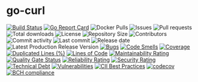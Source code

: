 # go-curl

[![Build Status](https://travis-ci.org/030/go-curl.svg?branch=master)](https://travis-ci.org/030/go-curl)
[![Go Report Card](https://goreportcard.com/badge/github.com/030/go-curl)](https://goreportcard.com/report/github.com/030/go-curl)
![Docker Pulls](https://img.shields.io/docker/pulls/utrecht/go-curl.svg)
![Issues](https://img.shields.io/github/issues-raw/030/go-curl.svg)
![Pull requests](https://img.shields.io/github/issues-pr-raw/030/go-curl.svg)
![Total downloads](https://img.shields.io/github/downloads/030/go-curl/total.svg)
![License](https://img.shields.io/github/license/030/go-curl.svg)
![Repository Size](https://img.shields.io/github/repo-size/030/go-curl.svg)
![Contributors](https://img.shields.io/github/contributors/030/go-curl.svg)
![Commit activity](https://img.shields.io/github/commit-activity/m/030/go-curl.svg)
![Last commit](https://img.shields.io/github/last-commit/030/go-curl.svg)
![Release date](https://img.shields.io/github/release-date/030/go-curl.svg)
![Latest Production Release Version](https://img.shields.io/github/release/030/go-curl.svg)
[![Bugs](https://sonarcloud.io/api/project_badges/measure?project=030_go-curl&metric=bugs)](https://sonarcloud.io/dashboard?id=030_go-curl)
[![Code Smells](https://sonarcloud.io/api/project_badges/measure?project=030_go-curl&metric=code_smells)](https://sonarcloud.io/dashboard?id=030_go-curl)
[![Coverage](https://sonarcloud.io/api/project_badges/measure?project=030_go-curl&metric=coverage)](https://sonarcloud.io/dashboard?id=030_go-curl)
[![Duplicated Lines (%)](https://sonarcloud.io/api/project_badges/measure?project=030_go-curl&metric=duplicated_lines_density)](https://sonarcloud.io/dashboard?id=030_go-curl)
[![Lines of Code](https://sonarcloud.io/api/project_badges/measure?project=030_go-curl&metric=ncloc)](https://sonarcloud.io/dashboard?id=030_go-curl)
[![Maintainability Rating](https://sonarcloud.io/api/project_badges/measure?project=030_go-curl&metric=sqale_rating)](https://sonarcloud.io/dashboard?id=030_go-curl)
[![Quality Gate Status](https://sonarcloud.io/api/project_badges/measure?project=030_go-curl&metric=alert_status)](https://sonarcloud.io/dashboard?id=030_go-curl)
[![Reliability Rating](https://sonarcloud.io/api/project_badges/measure?project=030_go-curl&metric=reliability_rating)](https://sonarcloud.io/dashboard?id=030_go-curl)
[![Security Rating](https://sonarcloud.io/api/project_badges/measure?project=030_go-curl&metric=security_rating)](https://sonarcloud.io/dashboard?id=030_go-curl)
[![Technical Debt](https://sonarcloud.io/api/project_badges/measure?project=030_go-curl&metric=sqale_index)](https://sonarcloud.io/dashboard?id=030_go-curl)
[![Vulnerabilities](https://sonarcloud.io/api/project_badges/measure?project=030_go-curl&metric=vulnerabilities)](https://sonarcloud.io/dashboard?id=030_go-curl)
[![CII Best Practices](https://bestpractices.coreinfrastructure.org/projects/2845/badge)](https://bestpractices.coreinfrastructure.org/projects/2845)
[![codecov](https://codecov.io/gh/030/go-curl/branch/master/graph/badge.svg)](https://codecov.io/gh/030/go-curl)
[![BCH compliance](https://bettercodehub.com/edge/badge/030/go-curl?branch=master)](https://bettercodehub.com/results/030/go-curl)
